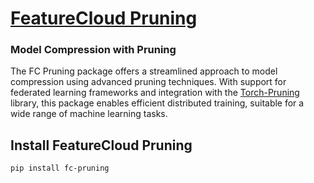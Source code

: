 # [FeatureCloud Pruning](https://github.com/AidaMehammed/Image-Classification-Pruning)
### Model Compression with Pruning

The FC Pruning package offers a streamlined approach to model compression using advanced pruning techniques. With support for federated learning frameworks and integration with the [Torch-Pruning](https://github.com/VainF/Torch-Pruning/tree/master) library, this package enables efficient distributed training, suitable for a wide range of machine learning tasks.

## Install FeatureCloud Pruning
```shell
pip install fc-pruning
```
